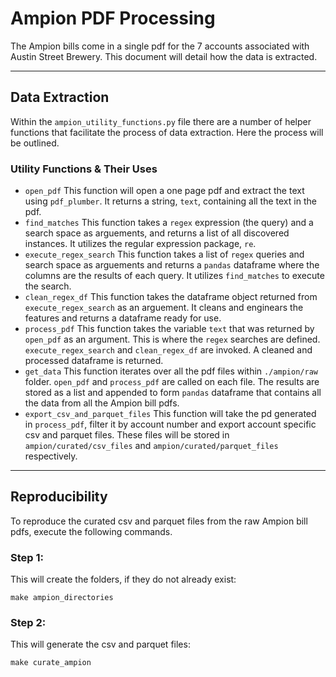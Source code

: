 # Ampion PDF Processing
The Ampion bills come in a single pdf for the 7 accounts associated with Austin Street Brewery. This document will detail how the data is extracted.

___
## Data Extraction

Within the ```ampion_utility_functions.py``` file there are a number of helper functions that facilitate the process of data extraction. Here the process will be outlined.

### Utility Functions & Their Uses
* ```open_pdf``` This function will open a one page pdf and extract the text using ```pdf_plumber```. It returns a string, ```text```, containing all the text in the pdf.
* ```find_matches``` This function takes a ```regex``` expression (the query) and a search space as arguements, and returns a list of all discovered instances. It utilizes the regular expression package, ```re```.
* ```execute_regex_search``` This function takes a list of ```regex``` queries and search space as arguements and returns a ```pandas``` dataframe where the columns are the results of each query. It utilizes ```find_matches``` to execute the search.
* ```clean_regex_df``` This function takes the dataframe object returned from ```execute_regex_search``` as an arguement. It cleans and enginears the features and returns a dataframe ready for use.
* ```process_pdf``` This function takes the variable ```text``` that was returned by ```open_pdf``` as an argument. This is where the ```regex``` searches are defined. ```execute_regex_search``` and ```clean_regex_df``` are invoked. A cleaned and processed dataframe is returned.
* ```get_data``` This function iterates over all the pdf files within ```./ampion/raw``` folder. ```open_pdf``` and ```process_pdf``` are called on each file. The results are stored as a list and appended to form ```pandas``` dataframe that contains all the data from all the Ampion bill pdfs.
* ```export_csv_and_parquet_files``` This function will take the pd generated in ```process_pdf```, filter it by account number and export account specific csv and parquet files. These files will be stored in ```ampion/curated/csv_files``` and ```ampion/curated/parquet_files``` respectively.
___
## Reproducibility
To reproduce the curated csv and parquet files from the raw Ampion bill pdfs, execute the following commands.

### Step 1:
This will create the folders, if they do not already exist:
```
make ampion_directories
```
### Step 2:
This will generate the csv and parquet files:
```
make curate_ampion
```


